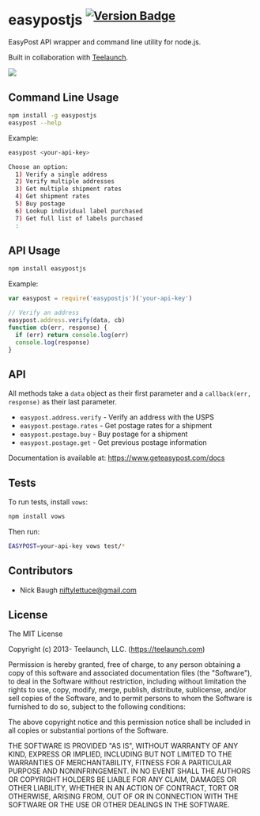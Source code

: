 
# easypostjs <sup>[![Version Badge](http://vb.teelaun.ch/teelaunch/node-easypost.svg)](https://npmjs.org/package/easypostjs)</sup>

EasyPost API wrapper and command line utility for node.js.

Built in collaboration with [Teelaunch](https://teelaunch.com).

<img src="http://cdn.teelaun.ch/img/teelaunch-logo.png" />

## Command Line Usage

```bash
npm install -g easypostjs
easypost --help
```

Example:

```bash
easypost <your-api-key>

Choose an option:
  1) Verify a single address
  2) Verify multiple addresses
  3) Get multiple shipment rates
  4) Get shipment rates
  5) Buy postage
  6) Lookup individual label purchased
  7) Get full list of labels purchased
  :
```


## API Usage

```bash
npm install easypostjs
```

Example:

```js
var easypost = require('easypostjs')('your-api-key')

// Verify an address
easypost.address.verify(data, cb)
function cb(err, response) {
  if (err) return console.log(err)
  console.log(response)
}
```


## API

All methods take a `data` object as their first parameter and a `callback(err, response)` as their last parameter.

* `easypost.address.verify` - Verify an address with the USPS
* `easypost.postage.rates` - Get postage rates for a shipment
* `easypost.postage.buy` - Buy postage for a shipment
* `easypost.postage.get` - Get previous postage information

Documentation is available at: <https://www.geteasypost.com/docs>


## Tests

To run tests, install `vows`:

```bash
npm install vows
```

Then run:

```bash
EASYPOST=your-api-key vows test/*
```


## Contributors

* Nick Baugh <niftylettuce@gmail.com>


## License

The MIT License

Copyright (c) 2013- Teelaunch, LLC. (https://teelaunch.com)

Permission is hereby granted, free of charge, to any person obtaining a copy
of this software and associated documentation files (the "Software"), to deal
in the Software without restriction, including without limitation the rights
to use, copy, modify, merge, publish, distribute, sublicense, and/or sell
copies of the Software, and to permit persons to whom the Software is
furnished to do so, subject to the following conditions:

The above copyright notice and this permission notice shall be included in
all copies or substantial portions of the Software.

THE SOFTWARE IS PROVIDED "AS IS", WITHOUT WARRANTY OF ANY KIND, EXPRESS OR
IMPLIED, INCLUDING BUT NOT LIMITED TO THE WARRANTIES OF MERCHANTABILITY,
FITNESS FOR A PARTICULAR PURPOSE AND NONINFRINGEMENT. IN NO EVENT SHALL THE
AUTHORS OR COPYRIGHT HOLDERS BE LIABLE FOR ANY CLAIM, DAMAGES OR OTHER
LIABILITY, WHETHER IN AN ACTION OF CONTRACT, TORT OR OTHERWISE, ARISING FROM,
OUT OF OR IN CONNECTION WITH THE SOFTWARE OR THE USE OR OTHER DEALINGS IN
THE SOFTWARE.
